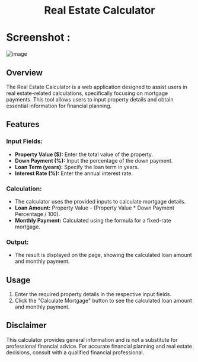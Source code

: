 # <p align="center">Real Estate Calculator</p>

# Screenshot : 

![image](https://github.com/Rakesh9100/CalcDiverse/assets/142514166/0e40e3c0-2480-4b9a-a7ed-2d8b35054ed5)


## Overview

The Real Estate Calculator is a web application designed to assist users in real estate-related calculations, specifically focusing on mortgage payments. This tool allows users to input property details and obtain essential information for financial planning.

## Features

### Input Fields:

- **Property Value ($):** Enter the total value of the property.
- **Down Payment (%):** Input the percentage of the down payment.
- **Loan Term (years):** Specify the loan term in years.
- **Interest Rate (%):** Enter the annual interest rate.

### Calculation:

- The calculator uses the provided inputs to calculate mortgage details.
- **Loan Amount:** Property Value - (Property Value * Down Payment Percentage / 100).
- **Monthly Payment:** Calculated using the formula for a fixed-rate mortgage.

### Output:

- The result is displayed on the page, showing the calculated loan amount and monthly payment.

## Usage

1. Enter the required property details in the respective input fields.
2. Click the "Calculate Mortgage" button to see the calculated loan amount and monthly payment.

## Disclaimer

This calculator provides general information and is not a substitute for professional financial advice. For accurate financial planning and real estate decisions, consult with a qualified financial professional.
